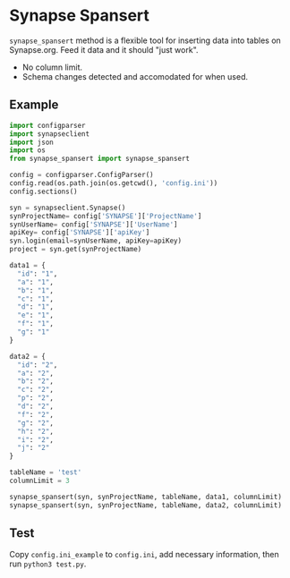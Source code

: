 # Synapse Spansert

`synapse_spansert` method is a flexible tool for inserting data into tables on Synapse.org. Feed it data and it should "just work". 

- No column limit.
- Schema changes detected and accomodated for when used. 

## Example
```python
import configparser
import synapseclient
import json
import os
from synapse_spansert import synapse_spansert 

config = configparser.ConfigParser()
config.read(os.path.join(os.getcwd(), 'config.ini'))
config.sections()

syn = synapseclient.Synapse()
synProjectName= config['SYNAPSE']['ProjectName']
synUserName= config['SYNAPSE']['UserName']
apiKey= config['SYNAPSE']['apiKey']
syn.login(email=synUserName, apiKey=apiKey)
project = syn.get(synProjectName)

data1 = {
  "id": "1",
  "a": "1",
  "b": "1",
  "c": "1",
  "d": "1",
  "e": "1",
  "f": "1",
  "g": "1"
}

data2 = {
  "id": "2",
  "a": "2",
  "b": "2",
  "c": "2",
  "p": "2",
  "d": "2",
  "f": "2",
  "g": "2",
  "h": "2",
  "i": "2",
  "j": "2"
}

tableName = 'test'
columnLimit = 3

synapse_spansert(syn, synProjectName, tableName, data1, columnLimit)
synapse_spansert(syn, synProjectName, tableName, data2, columnLimit)
```



## Test
Copy `config.ini_example` to `config.ini`, add necessary information, then run `python3 test.py`.
